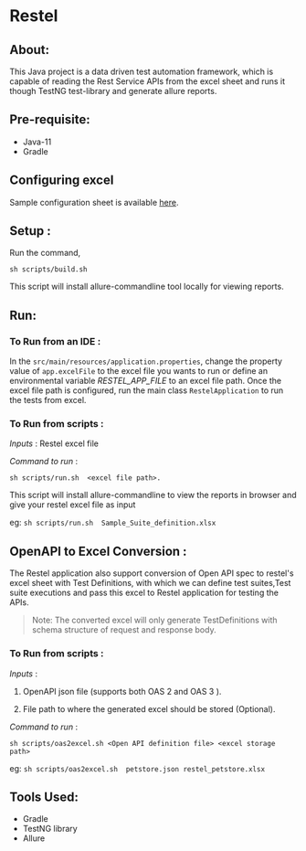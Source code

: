 # Restel
## About:

This Java project is a data driven test automation framework, which is capable of reading the Rest Service APIs from the excel sheet and runs it though TestNG test-library and generate allure reports.

## Pre-requisite:

- Java-11
- Gradle

## Configuring excel

Sample configuration sheet is available [here](Sample_Suite_definition.xlsx).

## Setup :

Run the command, 

```
sh scripts/build.sh
```

This script will install allure-commandline tool locally for viewing reports.

## Run:

### To Run from an IDE :

In the `src/main/resources/application.properties`, change the property value of `app.excelFile` to the excel file you wants to run or define an environmental variable *RESTEL_APP_FILE* to an excel file path.
Once the excel file path is configured, run the main class `RestelApplication` to run the tests from excel.

### To Run from scripts :

*Inputs* : Restel excel file

*Command to run* :

`sh scripts/run.sh  <excel file path>.`

This script will install allure-commandline to view the reports in browser and give your restel excel file as input

eg:  `sh scripts/run.sh  Sample_Suite_definition.xlsx`

## OpenAPI to Excel Conversion :

The Restel application also support conversion of Open API spec to restel's excel sheet with Test Definitions,
with which we can define test suites,Test suite executions and pass this excel to Restel application for testing the APIs.

> Note: The converted excel will only generate TestDefinitions with schema structure of request and response body.

### To Run from scripts :

*Inputs* :

1. OpenAPI json file (supports both OAS 2 and OAS 3 ).

2. File path to where the generated excel should be stored (Optional).

*Command to run* :

`sh scripts/oas2excel.sh <Open API definition file> <excel storage path>`

eg:  `sh scripts/oas2excel.sh  petstore.json restel_petstore.xlsx`

## Tools Used:

- Gradle
- TestNG library
- Allure